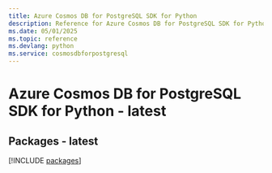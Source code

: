 ```yaml
---
title: Azure Cosmos DB for PostgreSQL SDK for Python
description: Reference for Azure Cosmos DB for PostgreSQL SDK for Python
ms.date: 05/01/2025
ms.topic: reference
ms.devlang: python
ms.service: cosmosdbforpostgresql
---
```

# Azure Cosmos DB for PostgreSQL SDK for Python - latest
## Packages - latest
[!INCLUDE [packages](cosmos-db-for-postgresql-index.md)]